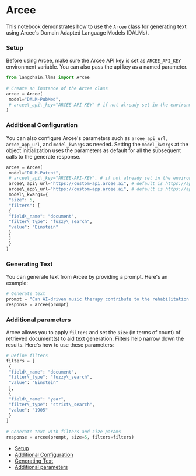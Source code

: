 # Arcee

This notebook demonstrates how to use the `Arcee` class for generating text using Arcee's Domain Adapted Language Models (DALMs).

### Setup[​](#setup "Direct link to Setup")

Before using Arcee, make sure the Arcee API key is set as `ARCEE_API_KEY` environment variable. You can also pass the api key as a named parameter.

```python
from langchain.llms import Arcee  
  
# Create an instance of the Arcee class  
arcee = Arcee(  
 model="DALM-PubMed",  
 # arcee\_api\_key="ARCEE-API-KEY" # if not already set in the environment  
)  

```

### Additional Configuration[​](#additional-configuration "Direct link to Additional Configuration")

You can also configure Arcee's parameters such as `arcee_api_url`, `arcee_app_url`, and `model_kwargs` as needed.
Setting the `model_kwargs` at the object initialization uses the parameters as default for all the subsequent calls to the generate response.

```python
arcee = Arcee(  
 model="DALM-Patent",  
 # arcee\_api\_key="ARCEE-API-KEY", # if not already set in the environment  
 arcee\_api\_url="https://custom-api.arcee.ai", # default is https://api.arcee.ai  
 arcee\_app\_url="https://custom-app.arcee.ai", # default is https://app.arcee.ai  
 model\_kwargs={  
 "size": 5,  
 "filters": [  
 {  
 "field\_name": "document",  
 "filter\_type": "fuzzy\_search",  
 "value": "Einstein"  
 }  
 ]  
 }  
)  

```

### Generating Text[​](#generating-text "Direct link to Generating Text")

You can generate text from Arcee by providing a prompt. Here's an example:

```python
# Generate text  
prompt = "Can AI-driven music therapy contribute to the rehabilitation of patients with disorders of consciousness?"  
response = arcee(prompt)  

```

### Additional parameters[​](#additional-parameters "Direct link to Additional parameters")

Arcee allows you to apply `filters` and set the `size` (in terms of count) of retrieved document(s) to aid text generation. Filters help narrow down the results. Here's how to use these parameters:

```python
# Define filters  
filters = [  
 {  
 "field\_name": "document",  
 "filter\_type": "fuzzy\_search",  
 "value": "Einstein"  
 },  
 {  
 "field\_name": "year",  
 "filter\_type": "strict\_search",  
 "value": "1905"  
 }  
]  
  
# Generate text with filters and size params  
response = arcee(prompt, size=5, filters=filters)  

```

- [Setup](#setup)
- [Additional Configuration](#additional-configuration)
- [Generating Text](#generating-text)
- [Additional parameters](#additional-parameters)

